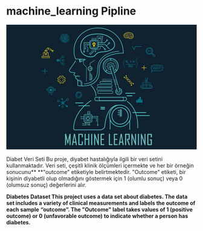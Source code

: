 # machine_learning Pipline

![App Screenshot](https://github.com/firengizz099/machine_learning/blob/main/1_c_fiB-YgbnMl6nntYGBMHQ.jpg?raw=true)

Diabet Veri Seti Bu proje, diyabet hastalığıyla ilgili bir veri setini kullanmaktadır. Veri seti, çeşitli klinik ölçümleri içermekte ve her bir örneğin sonucunu** **"outcome" etiketiyle belirtmektedir. "Outcome" etiketi, bir kişinin diyabetli olup olmadığını göstermek için 1 (olumlu sonuç) veya 0 (olumsuz sonuç) değerlerini alır.

**Diabetes Dataset This project uses a data set about diabetes. The data set includes a variety of clinical measurements and labels the outcome of each sample** **“outcome”. The "Outcome" label takes values of 1 (positive outcome) or 0 (unfavorable outcome) to indicate whether a person has diabetes.**
